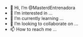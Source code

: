 - 👋 Hi, I’m @MasterdEntrenadora
- 👀 I’m interested in ...
- 🌱 I’m currently learning ...
- 💞️ I’m looking to collaborate on ...
- 📫 How to reach me ...

<!---
MasterdEntrenadora/MasterdEntrenadora is a ✨ special ✨ repository because its `README.md` (this file) appears on your GitHub profile.
You can click the Preview link to take a look at your changes.
--->
